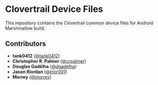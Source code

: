 Clovertrail Device Files
========================

This repository contains the Clovertrail common device files for Android Marshmallow build.

## Contributors ##
[//]: # (If you have contributed to this project, put your name down here. Follow the ** Alphabetical Order ** !)
[//]: # (If you are moving this repository to GitHub, please update the URL's with the GitHub profiles URL!)

* **tank0412** ([@tank0412](https://github.com/tank0412/))
* **Christopher R. Palmer** ([@crpalmer](https://github.com/crpalmer/))
* **Douglas Gadêlha** ([@dgadelha](https://github.com/dgadelha/))
* **Jason Riordan** ([@jrior001](https://github.com/jrior001/))
* **Morrey** ([@morrey](https://bitbucket.org/morrey/))
